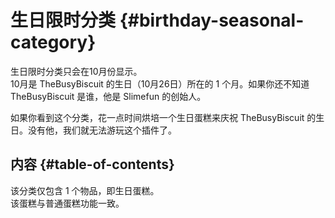 # 生日限时分类 {#birthday-seasonal-category}

生日限时分类只会在10月份显示。  
10月是 TheBusyBiscuit 的生日（10月26日）所在的 1 个月。如果你还不知道 TheBusyBiscuit 是谁，他是 Slimefun 的创始人。

如果你看到这个分类，花一点时间烘培一个生日蛋糕来庆祝 TheBusyBiscuit 的生日。没有他，我们就无法游玩这个插件了。

## 内容 {#table-of-contents}

该分类仅包含 1 个物品，即生日蛋糕。  
该蛋糕与普通蛋糕功能一致。
